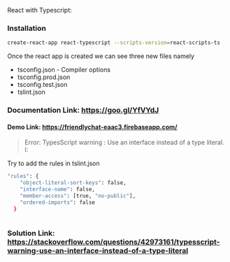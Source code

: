 React with Typescript:

### Installation

```sh
create-react-app react-typescript --scripts-version=react-scripts-ts
```

Once the react app is created we can see three new files namely

- tsconfig.json  - Compiler options
- tsconfig.prod.json
- tsconfig.test.json
- tslint.json

### Documentation Link: https://goo.gl/YfVYdJ
#### Demo Link: https://friendlychat-eaac3.firebaseapp.com/


> Error: TypesScript warning : Use an interface instead of a type literal.  I:


Try to add the rules in tslint.json

```sh
"rules": { 
    "object-literal-sort-keys": false, 
    "interface-name": false, 
    "member-access": [true, "no-public"], 
    "ordered-imports": false 
  }
  
````  

### Solution Link:  https://stackoverflow.com/questions/42973161/typesscript-warning-use-an-interface-instead-of-a-type-literal
  

